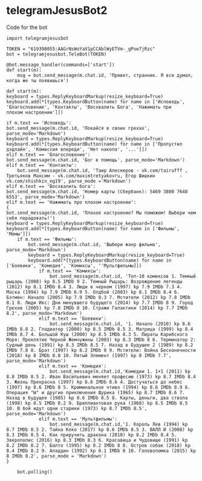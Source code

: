# telegramJesusBot2
Code for the bot


	import telegramjesusbot

	TOKEN = "619398055:AAGrNsWoYaV1pCCAblWyETVm-_gPoe7jRzc"
	bot = telegramjesusbot.TeleBot(TOKEN)

	@bot.message_handler(commands=['start'])
	def start(m):
		msg = bot.send_message(m.chat.id, 'Привет, странник. Я все думал, когда же ты появишься')
	
	def start(m):
	keyboard = types.ReplyKeyboardMarkup(resize_keyboard=True)
	keyboard.add(*[types.KeyboardButton(name) for name in ['Исповедь', 'Благословение', 'Контакты', 'Восхвалить Бога', 'Нажимать при 	плохом настроении']])

	if m.text == 'Исповедь':
	bot.send_message(m.chat.id, 'Покайся в своих грехах', parse_mode='Markdown')
	keyboard = types.ReplyKeyboardMarkup(resize_keyboard=True)
	keyboard.add(*[types.KeyboardButton(name) for name in ['Пропустил дэдлайн', 'Комиссия впереди', 'Нет накопа', '...']])
	elif m.text == 'Благословение':
	bot.send_message(m.chat.id, 'Бог в помощь', parse_mode='Markdown')
	elif m.text == 'Контакты':
		bot.send_message(m.chat.id, 'Таир Алескеров - vk.com/tairufff , Третьяков Максим - vk.com/maximtretyakovru, Егор Шишкин 		- vk.com/shishkin_eg19', parse_mode ='Markdown')
	elif m.text == 'Восхвалить бога':
	bot.send_message(m.chat.id, 'Номер карты (Сбербанк): 5469 3800 7648 6553', parse_mode='Markdown')
	elif m.text == 'Нажимать про плохом настроении':
	{
	bot.send_message(m.chat.id, 'Плохое настроение? Мы поможем! Выбери чем себя порадовать!')
	keyboard = types.ReplyKeyboardMarkup(resize_keyboard=True)
	keyboard.add(*[types.KeyboardButton(name) for name in ['Фильмы', 'Мемы']])
		if m.text == 'Фильмы':
			bot.send_message(m.chat.id, 'Выбери жанр фильма', parse_mode='Markdown')
			keyboard = types.ReplyKeyboardMarkup(resize_keyboard=True)
			keyboard.add(*[types.KeyboardButton(name) for name in ['Боевики', 'Комедия', 'Комиксы', ''Мультфильмы]])
				if m.text == 'Комиксы':
					bot.send_message(m.chat.id, 'Топ-10 комиксов 1. Темный рыцарь (2008) kp 8.5 IMDb 9 2. Темный Рыцарь: Возрождение легенды (2012) kp 8.1 IMDb 8.4 3. Люди в черном (1997) kp 7.9 IMDb 7.3 4. Маска (1994) kp 7.9 IMDb 6.9 5. Олдбой (2003) kp 8.1 IMDb 8.4 6. Бэтмен: Начало (2005) kp 7.9 IMDb 8.3 7. Мстители (2012) kp 7.8 IMDb 8.1 8. Люди Икс: Дни минувшего будущего (2014) kp 7.7 IMDb 8 9. Город Грехов (2005) kp 7.8 IMDb 8 10. Стражи Галактики (2014) kp 7.7 IMDb 8.2', parse_mode='Markdown')
				elif m.text == 'Боевики':
					bot.send_message(m.chat.id, '1. Начало (2010) kp 8.6 IMDb 8.8 2. Гладиатор (2000) kp 8.5 IMDb 8.5 3. Матрица (1999) kp 8.4 IMDb 8.7 4. Большой Куш (2000) kp 8.5 IMDb 8.3 5. Пираты Карибского Моря: Проклятие Черной Жемчужины (2003) kp 8.3 IMDb 8 6. Терминатор 2: Судный день (1991) kp 8.3 IMDb 8.5 7. Назад в Будущее 2 (1989) kp 8.2 IMDb 7.8 8. Брат (1997) kp 8.2 IMDb 8 9. Мстители: Война Бесконечности (2018) kp 8 IMDb 8.8 10. Пятый Элемент (1997) kp 8 IMDb 7.7', parse_mode='Markdown')
				elif m.text == 'Комедия':
					bot.send_message(m.chat.id,'Комедии 1. 1+1 (2011) kp 8.8 IMDb 8.5 2. Иван Васильевич меняет професию (1973) kp 8.7 IMDb 8.4 3. Жизнь Прекрасна (1997) kp 8.6 IMDb 8.6 4. Достучаться до небес (1997) kp 8.6 IMDb 8 5. Криминальное чтиво (1994) kp 8.6 IMDb 8.9 6. Операция "Ы" и другие приключения Шурика (1965) kp 8.7 IMDb 8.6 7. Назад в будущее (1985) kp 8.6 IMDb 8.5 8. Карты, деньги, два ствола (1998) kp 8.5 IMDb 8.2 9. Бриллиантовая рука (1968) kp 8.5 IMDb 8.5 10. В бой идут одни старики (1973) kp 8.7 IMDb 8.5', parse_mode='Markdown')
				elif m.text == 'Мультфильмы':
					bot.send_message(m.chat.id,'1. Король Лев (1994) kp 8.7 IMDb 8.5 2. Тайна Коко (2017) kp 8.6 IMDb 8.5 3. ВАЛЛ И (2008) kp 8.3 IMDb 8.5 4. Как приручить дракона (2010) kp 8.2 IMDb 8.4 5. Зверополис (2016) kp 8.3 IMDb 8.3 6. Красавица и Чудовище (1991) kp 8.2 IMDb 8.2 7. Балто (1995) kp 8.2 IMDb 8 8. Остров собак (2018) kp 8.4 IMDb 8.2 9. Аладдин (1992) kp 8.1 IMDb 8 10. Головоломка (2015) kp 8 IMDb 8.2', parse_mode = 'Markdown')
	}

		bot.polling()
